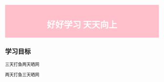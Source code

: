 <!DOCTYPE html>
<html>

<head>
<style>
#header {
    background-color:pink;
    color:white;
    text-align:center;
    padding:5px;
}
	      
#section {
    width:350px;
    float:left;
    padding:10px;	 	 
} 
</style>
</head>

<body>

<div id="header">
<h1>好好学习 天天向上</h1>
</div>

<div id="section">
<h2>学习目标</h2>
<p>
三天打鱼两天晒网
</p>
<p>
两天打鱼三天晒网
</p>
</div>

</body>
</html>
